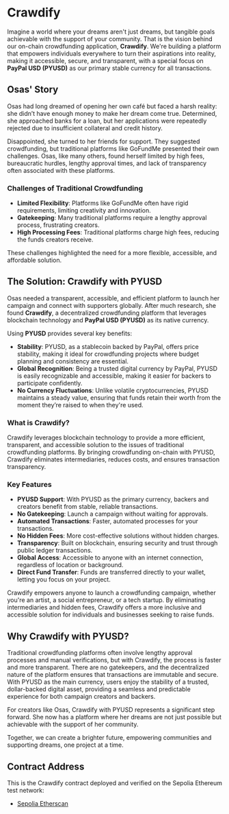 # Crawdify

Imagine a world where your dreams aren't just dreams, but tangible goals achievable with the support of your community. That is the vision behind our on-chain crowdfunding application, **Crawdify**. We're building a platform that empowers individuals everywhere to turn their aspirations into reality, making it accessible, secure, and transparent, with a special focus on **PayPal USD (PYUSD)** as our primary stable currency for all transactions.

## Osas' Story

Osas had long dreamed of opening her own café but faced a harsh reality: she didn’t have enough money to make her dream come true. Determined, she approached banks for a loan, but her applications were repeatedly rejected due to insufficient collateral and credit history.

Disappointed, she turned to her friends for support. They suggested crowdfunding, but traditional platforms like GoFundMe presented their own challenges. Osas, like many others, found herself limited by high fees, bureaucratic hurdles, lengthy approval times, and lack of transparency often associated with these platforms.

### Challenges of Traditional Crowdfunding

- **Limited Flexibility**: Platforms like GoFundMe often have rigid requirements, limiting creativity and innovation.
- **Gatekeeping**: Many traditional platforms require a lengthy approval process, frustrating creators.
- **High Processing Fees**: Traditional platforms charge high fees, reducing the funds creators receive.

These challenges highlighted the need for a more flexible, accessible, and affordable solution.

## The Solution: Crawdify with PYUSD

Osas needed a transparent, accessible, and efficient platform to launch her campaign and connect with supporters globally. After much research, she found **Crawdify**, a decentralized crowdfunding platform that leverages blockchain technology and **PayPal USD (PYUSD)** as its native currency. 

Using **PYUSD** provides several key benefits:
- **Stability**: PYUSD, as a stablecoin backed by PayPal, offers price stability, making it ideal for crowdfunding projects where budget planning and consistency are essential.
- **Global Recognition**: Being a trusted digital currency by PayPal, PYUSD is easily recognizable and accessible, making it easier for backers to participate confidently.
- **No Currency Fluctuations**: Unlike volatile cryptocurrencies, PYUSD maintains a steady value, ensuring that funds retain their worth from the moment they’re raised to when they're used.

### What is Crawdify?

Crawdify leverages blockchain technology to provide a more efficient, transparent, and accessible solution to the issues of traditional crowdfunding platforms. By bringing crowdfunding on-chain with PYUSD, Crawdify eliminates intermediaries, reduces costs, and ensures transaction transparency.

### Key Features

- **PYUSD Support**: With PYUSD as the primary currency, backers and creators benefit from stable, reliable transactions.
- **No Gatekeeping**: Launch a campaign without waiting for approvals.
- **Automated Transactions**: Faster, automated processes for your transactions.
- **No Hidden Fees**: More cost-effective solutions without hidden charges.
- **Transparency**: Built on blockchain, ensuring security and trust through public ledger transactions.
- **Global Access**: Accessible to anyone with an internet connection, regardless of location or background.
- **Direct Fund Transfer**: Funds are transferred directly to your wallet, letting you focus on your project.

Crawdify empowers anyone to launch a crowdfunding campaign, whether you're an artist, a social entrepreneur, or a tech startup. By eliminating intermediaries and hidden fees, Crawdify offers a more inclusive and accessible solution for individuals and businesses seeking to raise funds.

## Why Crawdify with PYUSD?

Traditional crowdfunding platforms often involve lengthy approval processes and manual verifications, but with Crawdify, the process is faster and more transparent. There are no gatekeepers, and the decentralized nature of the platform ensures that transactions are immutable and secure. With PYUSD as the main currency, users enjoy the stability of a trusted, dollar-backed digital asset, providing a seamless and predictable experience for both campaign creators and backers.

For creators like Osas, Crawdify with PYUSD represents a significant step forward. She now has a platform where her dreams are not just possible but achievable with the support of her community.

Together, we can create a brighter future, empowering communities and supporting dreams, one project at a time.

## Contract Address

This is the Crawdify contract deployed and verified on the Sepolia Ethereum test network:

- [Sepolia Etherscan](https://sepolia.etherscan.io/address/0x8711Ec2cb3cA58EC19723f3A421a34F5cCF83971)
